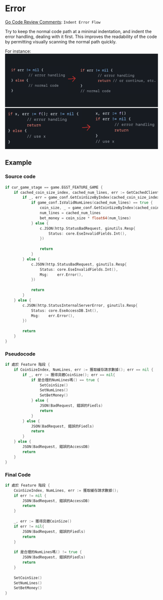 # Error

[Go Code Review Comments](https://github.com/golang/go/wiki/CodeReviewComments/5a40ba36d388ff1b8b2dd4c1c3fe820b8313152f): `Indent Error Flow`

Try to keep the normal code path at a minimal indentation, and indent the error handling, dealing with it first. This improves the readability of the code by permitting visually scanning the normal path quickly.

For instance:
![](pic/IndentErrorFlow1.png)
![](pic/IndentErrorFlow2.png)

## Example 


### Source code
```go
if cur_game_stage == game.EGST_FEATURE_GAME {
	if cached_coin_size_index, cached_num_lines, err := GetCachedClientSpinRequest(csr.UserID, cache); err == nil {
		if _, err = game_conf.GetCoinSizeByIndex(cached_coin_size_index); err == nil {
			if game_conf.IsValidNumLines(cached_num_lines) == true {
				coin_size, _ = game_conf.GetCoinSizeByIndex(cached_coin_size_index)
				num_lines = cached_num_lines
				bet_money = coin_size * float64(num_lines)
			} else {
				c.JSON(http.StatusBadRequest, ginutils.Resp{
					Status: core.EseInvalidFields.Int(),
				})

				return
			}
		} else {
			c.JSON(http.StatusBadRequest, ginutils.Resp{
				Status: core.EseInvalidFields.Int(),
				Msg:    err.Error(),
			})

			return
		}
	} else {
		c.JSON(http.StatusInternalServerError, ginutils.Resp{
			Status: core.EseAccessDB.Int(),
			Msg:    err.Error(),
		})

		return
	}
}
```

### Pseudocode
```go
if 處於 Feature 階段 {
	if CoinSizeIndex, NumLines, err := 獲取緩存請求數據(); err == nil {
		if _, err := 獲得具體CoinSize(); err == nil{
			if 是合理的NumLines嗎() == true {
				SetCoinSize()
				SetNumLines()
				SetBetMoney()
			} else {
				JSON(BadRequest, 錯誤的Fiedls)
				return
			}
		} else {
			JSON(BadRequest, 錯誤的Fiedls)
			return		
		}
	} else {
		JSON(BadRequest, 錯誤的AccessDB)
		return	
	}
}
```

### Final Code
```go
if 處於 Feature 階段 {
	CoinSizeIndex, NumLines, err := 獲取緩存請求數據();
	if err != nil {
		JSON(BadRequest, 錯誤的AccessDB)
		return	
	} 

	_, err := 獲得具體CoinSize()
	if err != nil{
		JSON(BadRequest, 錯誤的Fiedls)
		return		
	}	

	if 是合理的NumLines嗎() != true {
		JSON(BadRequest, 錯誤的Fiedls)
		return
	} 

	SetCoinSize()
	SetNumLines()
	SetBetMoney()
}
```